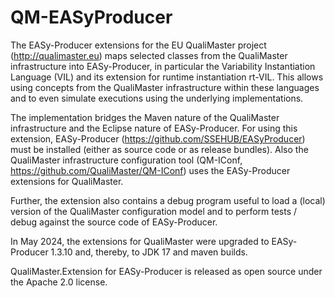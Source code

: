 # QM-EASyProducer
The EASy-Producer extensions for the EU QualiMaster project (http://qualimaster.eu) maps selected classes from the QualiMaster infrastructure into EASy-Producer, in particular 
the Variability Instantiation Language (VIL) and its extension for runtime instantiation rt-VIL. This allows using concepts from the QualiMaster
infrastructure within these languages and to even simulate executions using the underlying implementations.

The implementation bridges the Maven nature of the QualiMaster infrastructure and the Eclipse nature of EASy-Producer. For using this extension, 
EASy-Producer (https://github.com/SSEHUB/EASyProducer) must be installed (either as source code or as release bundles). Also the QualiMaster infrastructure
configuration tool (QM-IConf, https://github.com/QualiMaster/QM-IConf) uses the EASy-Producer extensions for QualiMaster.

Further, the extension also contains a debug program useful to load a (local) version of the QualiMaster configuration model and to perform tests / debug against the source code of EASy-Producer.

In May 2024, the extensions for QualiMaster were upgraded to EASy-Producer 1.3.10 and, thereby, to JDK 17 and maven builds.

QualiMaster.Extension for EASy-Producer is released as open source under the Apache 2.0 license.